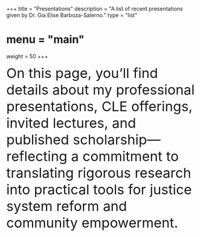 +++
title = "Presentations"
description = "A list of recent presentations given by Dr. Gia Elise Barboza-Salerno."
type = "list"
# menu = "main"
weight = 50
+++

<div class="text-center max-w-3xl mx-auto" style="font-size: 2.25rem !important;">
  On this page, you’ll find details about my professional presentations, CLE offerings, invited lectures, and published scholarship—reflecting a commitment to translating rigorous research into practical tools for justice system reform and community empowerment.
</div>



